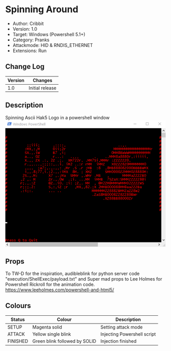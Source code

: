 # Spinning Around
- Author: Cribbit
- Version: 1.0
- Target: Windows (Powershell 5.1+)
- Category: Pranks
- Attackmode: HID & RNDIS_ETHERNET
- Extensions: Run

## Change Log
| Version | Changes         |
| ------- | --------------- |
| 1.0     | Initial release |

## Description
Spinning Ascii Hak5 Logo in a powershell window
![Demo](demo.gif)

## Props
To TW-D for the inspiration, audibleblink for python server code "execution/ShellExec/payload.txt" and
Super mad props to Lee Holmes for Powershell Rickroll for the animation code.
https://www.leeholmes.com/powershell-and-html5/

## Colours
| Status   | Colour                        | Description                 |
| -------- | ----------------------------- | --------------------------- |
| SETUP    | Magenta solid                 | Setting attack mode         |
| ATTACK   | Yellow single blink           | Injecting Powershell script |
| FINISHED | Green blink followed by SOLID | Injection finished          |